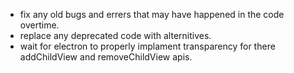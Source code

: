 + fix any old bugs and errers that may have happened in the code overtime.
+ replace any deprecated code with alternitives.
+ wait for electron to properly implament transparency for there addChildView and removeChildView apis.
